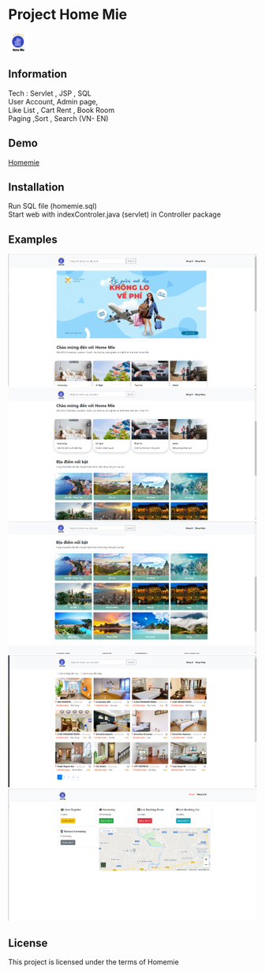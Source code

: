 ﻿# Project Home Mie 
<img src="./web/image/logo_brand.png" style="height:40px"/>

<h2>Information</h2>
Tech : Servlet , JSP , SQL <br/>
User Account, Admin page, <br/>
Like List , Cart Rent , Book Room <br/>
Paging ,Sort  , Search (VN- EN) <br/>

<h2>Demo</h2>
<a href="https://www.youtube.com/watch?v=rv7FjCBrnE0&feature=youtu.be">Homemie</a>

<h2>Installation</h2>
Run SQL file (homemie.sql) <br/>
Start web with indexControler.java (servlet) in Controller package
<h2>Examples</h2>
<img src="./web/image/homemie1.png"/> <br/>
<img src="./web/image/homemie2.png"/> <br/>
<img src="./web/image/homemie3.png"/> <br/>
<img src="./web/image/homemie4.png"/> <br/>
<img src="./web/image/homemie5.png"/> <br/>

<h2>License</h2>
<p>This project is licensed under the terms of Homemie</p>






